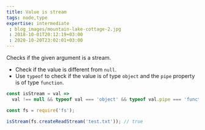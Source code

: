```yaml
---
title: Value is stream
tags: node,type
expertise: intermediate
 : blog_images/mountain-lake-cottage-2.jpg
 : 2018-10-01T20:12:19+03:00
 : 2020-10-20T23:02:01+03:00
---
```


Checks if the given argument is a stream.

- Check if the value is different from `null`.
- Use `typeof` to check if the value is of type `object` and the `pipe` property is of type `function`.

```js
const isStream = val =>
  val !== null && typeof val === 'object' && typeof val.pipe === 'function';
```

```js
const fs = require('fs');

isStream(fs.createReadStream('test.txt')); // true
```
